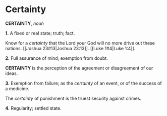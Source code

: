 # Certainty

**CERTAINTY**, _noun_

**1.** A fixed or real state; truth; fact.

Know for a _certainty_ that the Lord your God will no more drive out these nations. [[Joshua 23#13|Joshua 23:13]]. [[Luke 1#4|Luke 1:4]].

**2.** Full assurance of mind; exemption from doubt.

**CERTAINTY** is the perception of the agreement or disagreement of our ideas.

**3.** Exemption from failure; as the _certainty_ of an event, or of the success of a medicine.

The _certainty_ of punishment is the truest security against crimes.

**4.** Regularity; settled state.